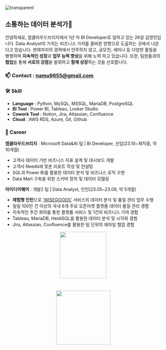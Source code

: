 ![transparent](https://capsule-render.vercel.app/api?type=transparent&fontColor=2774AE&text=YoungMinDA's%20GitHub%20&height=150&fontSize=60&desc=Welcome!&descAlignY=75&descAlign=60)   

## 소통하는 데이터 분석가👋

안녕하세요, 엠클라우드브리지에서 1년 차 BI Developer로 일하고 있는 26살 김영민입니다.
Data Analyst의 가치는 비즈니스 가치를 올바른 방향으로 도출하는 곳에서 나온다고 믿습니다.
현재까지의 경력에서 안주하지 않고, 공모전, 세미나 등 다양한 활동을 병행하며 **지속적인 성장**과 **업무 능력 향상**을 위해 노력
하고 있습니다. 또한, 팀원들과의 **협업**을 통해 **서로의 강점**을 발휘하고 **함께 성장**하는 것을 선호합니다.

### 📫 Contact : <a href='mailto:namu9655@gmail.com'>namu9655@gmail.com</a>
### 🛠 Skill
*   **Language** : Python, MySQL, MSSQL, MariaDB, PostgreSQL
*   **BI Tool** : Power BI, Tableau, Looker Studio
*   **Cowork Tool** : Notion, Jira, Atlassian, Confluence
*   **Cloud** : AWS RDS, Azure, Git, Github

### 📔 Career
**엠클라우드브리지** : Microsoft Data&AI 팀 | BI Developer, 선임(23.10~재직중, 약 10개월)
   *   고객사 데이터 기반 비즈니스 지표 설계 및 대시보드 개발
   *   고객사 Needs에 맞춘 리포트 작성 및 컨설팅
   *   SQL과 Power BI를 활용한 데이터 분석 및 비즈니스 로직 구현
   *   Data Mart 구축을 위한 스키마 정의 및 데이터 모델링
     
**아이디어웨어** : 개발2 팀 | Data Analyst, 인턴(23.05~23.09, 약 5개월) 
   *   **체험형 인턴**으로 ['WISEGOODS'](https://www.wiseapp.co.kr/) 서비스의 데이터 분석 및 품질 관리 업무 수행
   *   일일 100만 건 이상의 국내 6개 주요 오픈마켓 플랫폼 데이터 품질 관리 경험
   *   지속적인 주간 회의를 통한 플랫폼 서비스 및 1건의 비즈니스 기여 경험
   *   Tableau, MariaDB, HeidiSQL을 활용한 데이터 분석 및 시각화 경험
   *   Jira, Atlassian, Confluence를 활용한 팀 단위의 애자일 협업 경험

<p align='center'>
   <a href="https://github-readme-stats.vercel.app/api?username=YoungMinDA&show_icons=true&count_private=true"><img
           height=150
           src="https://github-readme-stats.vercel.app/api?username=YoungMinDA&show_icons=true&count_private=true"/></a>
</p>

<div align="center" style="margin: 40px 0">
   <a href="https://github.com/YoungMinDA/github-profile-views-counter">
       <img width="175px" src="https://komarev.com/ghpvc/?username=YoungMinDA&color=DE002D">
   </a>
</div>
